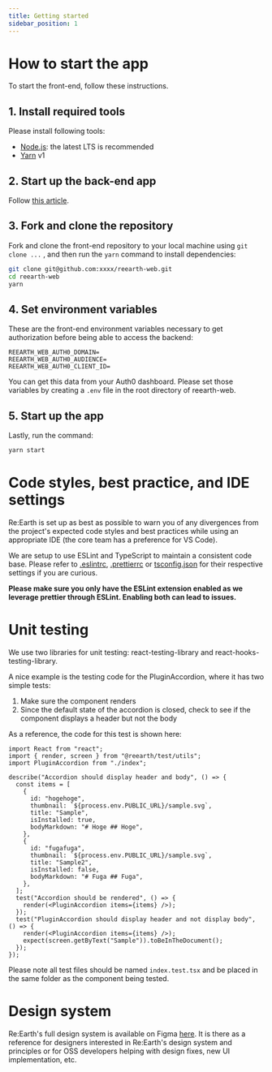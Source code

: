 ```yaml
---
title: Getting started
sidebar_position: 1
---
```

# How to start the app

To start the front-end, follow these instructions.

## 1. Install required tools

Please install following tools:

- [Node.js](https://nodejs.org/ja/download/): the latest LTS is recommended
- [Yarn](https://yarnpkg.com/) v1

## 2. Start up the back-end app

Follow [this article](/developer-guide/backend/getting-started).

## 3. Fork and clone the repository

Fork and clone the front-end repository to your local machine using `git clone ...` , and then run the `yarn` command to install dependencies:

```bash
git clone git@github.com:xxxx/reearth-web.git
cd reearth-web
yarn
```

## 4. Set environment variables

These are the front-end environment variables necessary to get authorization before being able to access the backend:

```
REEARTH_WEB_AUTH0_DOMAIN=
REEARTH_WEB_AUTH0_AUDIENCE=
REEARTH_WEB_AUTH0_CLIENT_ID=
```

You can get this data from your Auth0 dashboard. Please set those variables by creating a `.env` file in the root directory of reearth-web.

## 5. Start up the app

Lastly, run the command:

```bash
yarn start
```

# Code styles, best practice, and IDE settings

Re:Earth is set up as best as possible to warn you of any divergences from the project's expected code styles and best practices while using an appropriate IDE (the core team has a preference for VS Code). 

We are setup to use ESLint and TypeScript to maintain a consistent code base. Please refer to [.eslintrc](https://github.com/reearth/reearth-web/blob/main/.eslintrc.yml), [.prettierrc](https://github.com/reearth/reearth-web/blob/main/.prettierrc) or [tsconfig.json](https://github.com/reearth/reearth-web/blob/main/tsconfig.json) for their respective settings if you are curious. 

**Please make sure you only have the ESLint extension enabled as we leverage prettier through ESLint. Enabling both can lead to issues.** 

# Unit testing

We use two libraries for unit testing: react-testing-library and react-hooks-testing-library. 

A nice example is the testing code for the PluginAccordion, where it has two simple tests:

1. Make sure the component renders
2. Since the default state of the accordion is closed, check to see if the component displays a header but not the body

As a reference, the code for this test is shown here:

```tsx
import React from "react";
import { render, screen } from "@reearth/test/utils";
import PluginAccordion from "./index";

describe("Accordion should display header and body", () => {
  const items = [
    {
      id: "hogehoge",
      thumbnail: `${process.env.PUBLIC_URL}/sample.svg`,
      title: "Sample",
      isInstalled: true,
      bodyMarkdown: "# Hoge ## Hoge",
    },
    {
      id: "fugafuga",
      thumbnail: `${process.env.PUBLIC_URL}/sample.svg`,
      title: "Sample2",
      isInstalled: false,
      bodyMarkdown: "# Fuga ## Fuga",
    },
  ];
  test("Accordion should be rendered", () => {
    render(<PluginAccordion items={items} />);
  });
  test("PluginAccordion should display header and not display body", () => {
    render(<PluginAccordion items={items} />);
    expect(screen.getByText("Sample")).toBeInTheDocument();
  });
});
```

Please note all test files should be named `index.test.tsx` and be placed in the same folder as the component being tested.

# Design system

Re:Earth's full design system is available on Figma [here](https://www.figma.com/file/T7o1ItZPmuHqnHBCOQfUzf/Re%3AEarth-Design-OSS?node-id=0%3A1). It is there as a reference for designers interested in Re:Earth's design system and principles or for OSS developers helping with design fixes, new UI implementation, etc.